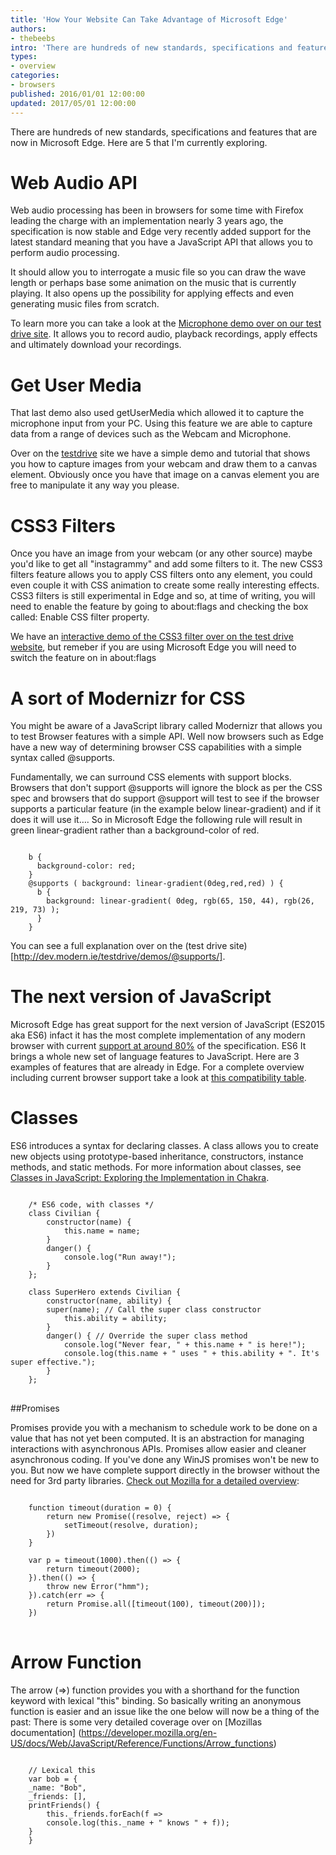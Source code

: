 ```yaml
---
title: 'How Your Website Can Take Advantage of Microsoft Edge'
authors:
- thebeebs
intro: 'There are hundreds of new standards, specifications and features that are now in Microsoft Edge. Here are 5 that I'm currently exploring.'
types:
- overview
categories:
- browsers
published: 2016/01/01 12:00:00
updated: 2017/05/01 12:00:00
---
```


There are hundreds of new standards, specifications and features that are now in Microsoft Edge. Here are 5 that I'm currently exploring.

# Web Audio API

Web audio processing has been in browsers for some time with Firefox leading the charge with an implementation nearly 3 years ago, the specification is now stable and Edge very recently added support for the latest standard meaning that you have a JavaScript API that allows you to perform audio processing. 

It should allow you to interrogate a music file so you can draw the wave length or perhaps base some animation on the music that is currently playing. It also opens up the possibility for applying effects and even generating music files from scratch.

To learn more you can take a look at the [Microphone demo over on our test drive site](http://dev.modern.ie/testdrive/demos/microphone/). It allows you to record audio, playback recordings, apply effects and ultimately download your recordings. 

# Get User Media

That last demo also used getUserMedia which allowed it to capture the microphone input from your PC. Using this feature we are able to capture data from a range of devices such as the Webcam and Microphone. 

Over on the [testdrive](http://dev.modern.ie/testdrive/demos/photocapture/) site we have a simple demo and tutorial that shows you how to capture images from your webcam and draw them to a canvas element. Obviously once you have that image on a canvas element you are free to manipulate it any way you please.


# CSS3 Filters
Once you have an image from your webcam (or any other source) maybe you'd like to get all "instagrammy" and add some filters to it. The new CSS3 filters feature allows you to apply CSS filters onto any element, you could even couple it with CSS animation to create some really interesting effects. CSS3 filters is still experimental in Edge and so, at time of writing, you will need to enable the feature by going to about:flags and checking the box called:  Enable CSS filter property.

We have an [interactive demo of the CSS3 filter over on the test drive website](http://dev.modern.ie/testdrive/demos/css3filters ), but remeber if you are using Microsoft Edge you will need to switch the feature on in about:flags 


# A sort of Modernizr for CSS

You might be aware of a JavaScript library called Modernizr that allows you to test Browser features with a simple API. Well now browsers such as Edge have a new way of determining browser CSS capabilities with a simple syntax called @supports.

Fundamentally, we can surround CSS elements with support blocks. Browsers that don't support @supports will ignore the block as per the CSS spec and browsers that do support @support will test to see if the browser supports a particular feature (in the example below linear-gradient) and if it does it will use it…. So in Microsoft Edge the following rule will result in green linear-gradient rather than a background-color of red.
<pre><code class="language-css">
    b {
      background-color: red;
    }
    @supports ( background: linear-gradient(0deg,red,red) ) {
      b {
        background: linear-gradient( 0deg, rgb(65, 150, 44), rgb(26, 219, 73) );
      }
    }
</code></pre>
You can see a full explanation over on the (test drive site)[http://dev.modern.ie/testdrive/demos/@supports/]. 


# The next version of JavaScript
Microsoft Edge has great support for the next version of JavaScript (ES2015 aka ES6) infact it has the most complete implementation of any modern browser with current [support at around 80%](https://kangax.github.io/compat-table/es6/) of the specification. ES6 It brings a whole new set of language features to JavaScript. Here are 3 examples of features that are already in Edge. For a complete overview including current browser support take a look at [this compatibility table](https://kangax.github.io/compat-table/es6/). 

# Classes

ES6 introduces a syntax for declaring classes. A class allows you to create new objects using prototype-based inheritance, constructors, instance methods, and static methods. For more information about classes, see [Classes in JavaScript: Exploring the Implementation in Chakra](http://blogs.msdn.com/b/ie/archive/2014/12/15/classes-in-javascript-exploring-the-implementation-in-chakra.aspx).
<pre><code class="language-javascript">
    /* ES6 code, with classes */
    class Civilian {
        constructor(name) {
            this.name = name;
        }
        danger() {
            console.log("Run away!");
        }
    };
    
    class SuperHero extends Civilian {
        constructor(name, ability) {
        super(name); // Call the super class constructor
            this.ability = ability;
        }
        danger() { // Override the super class method
            console.log("Never fear, " + this.name + " is here!");
            console.log(this.name + " uses " + this.ability + ". It's super effective.");
        }
    };
</code>
</pre>
##Promises

Promises provide you with a mechanism to schedule work to be done on a value that has not yet been computed. It is an abstraction for managing interactions with asynchronous APIs. Promises allow easier and cleaner asynchronous coding. If you've done any WinJS promises won't be new to you. But now we have complete support directly in the browser without the need for 3rd party libraries. [Check out Mozilla for a detailed overview](https://developer.mozilla.org/en-US/docs/Web/JavaScript/Reference/Global_Objects/Promise): 
<pre><code class="language-javascript">
    function timeout(duration = 0) {
        return new Promise((resolve, reject) => {
            setTimeout(resolve, duration);
        })
    }
    
    var p = timeout(1000).then(() => {
        return timeout(2000);
    }).then(() => {
        throw new Error("hmm");
    }).catch(err => {
        return Promise.all([timeout(100), timeout(200)]);
    })
</code>
</pre>

# Arrow Function

The arrow (=>) function provides you with a shorthand for the function keyword with lexical "this" binding. So basically writing an anonymous function is easier and an issue like the one below will now be a thing of the past: There is some very detailed coverage over on [Mozillas documentation] (https://developer.mozilla.org/en-US/docs/Web/JavaScript/Reference/Functions/Arrow_functions)
<pre><code class="language-javascript">
    // Lexical this
    var bob = {
    _name: "Bob",
    _friends: [],
    printFriends() {
        this._friends.forEach(f =>
        console.log(this._name + " knows " + f));
    }
    }
</code>
</pre>